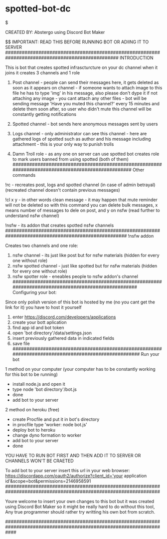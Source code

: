 # spotted-bot-dc
$$$$$$$$$$$$$$$$$$$$$$$$$$$$$$$$$$$$$$$$$$$$$$$$$$$$$$$$$$$$$$$$$$$$$$$$$$$$$$$$$$$$$$$$$

CREATED BY: Abstergo using Discord Bot Maker

$$$$$$$$$$$$$$$$$$$$$$$$$$$$$$$$$$$$$$$$$$$$$$$$$$$$$$$$$$$$$$$$$$$$$$$$$$$$$$$$$$$$$$$$$$$$$$
IMPORTANT: READ THIS BEFORE RUNNING BOT OR ADIING IT TO SERVER
#################################################################################################
INTRODUCTION

This is bot that creates spotted infrascturcture on your dc channel
when it joins it creates 3 channels and 1 role

1. Post channel 	- people can send their messages here, it gets deleted as soon as it appears on channel
			- if someone wants to attach image to this file he has to type 'img' in his message, also please don't dype it if not attaching any image
			- you cant attach any other files
			- bot will be sending message 'Have you muted this channel?' every 15 minutes and delete them soon after, so user who didn't mute this channel will be constantly getting notifications

2. Spotted channel	- bot sends here anonymous messages sent by users

3. Logs channel		- only administrator can see this channel
			- here are gathered logs of spotted such as author and his message including attachment
			- this is your only way to punish trolls
3. Damn Troll role	- as any one on server can use spotted bot creates role to mark users banned from using spotted (both of them)
#################################################################################################
Other commands

!rc - recreates post, logs and spotted channel (in case of admin betrayal)(recreated channel doesn't contain previous messages)

!cl x y - in other words clean message - it may happen that mute reminder will not be deleted so with this command you can delete bulk messages, x means number of messages to dele on post, and y on nsfw (read further to understand nsfw channel)

!nsfw - its addon that creates spotted nsfw channels
####################################################################################################
!nsfw addon

Creates two channels and one role:
1. nsfw channel - its just like post but for nsfw materials (hidden for every one without role)
2. nsfw spotted channel - just like spotted but for nsfw materials (hidden for every one without role)
3. nsfw spotter role - eneables people to nsfw addon's channel
###################################################################################################
Configuring your bot:

Since only polish version of this bot is hosted by me (no you cant get the link for it)
you have to host it yourself
1. enter https://discord.com/developers/applications
2. create your bott aplication
3. find app id and bot token
4. open 'bot directory'/data/settings.json
5. insert previously gathered data in indicated fields
6. save file
####################################################################################################
Run your bot

1 method on your computer (your computer has to be constantly working for this bot to be running)

- install node.js and open it
- type node 'bot directory'/bot.js
- done
- add bot to your server

2 method on heroku (free)
- create Procfile and put it in bot's directory
- in procfile type 'worker: node bot.js'
- deploy bot to heroku
- change dyno formation to worker 
- add bot to your server
- done

YOU HAVE TO RUN BOT FIRST AND THEN ADD IT TO SERVER OR CHANNELS WON'T BE CRAETED

To add bot to your server insert this url in your web browser: https://discordapp.com/oauth2/authorize?client_id='your application id'&scope=bot&permissions=2146958591
################################################################################################################

Youre welcome to insert your own changes to this bot but it was created using Discord Bot Maker so it might be really hard to do without this tool, 
Any true programmer should rather try writting his own bot from scratch.

####################################################################################################################